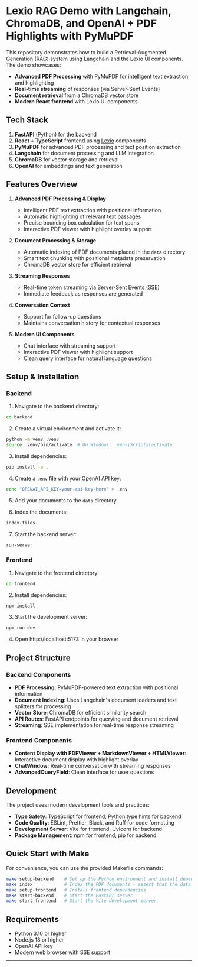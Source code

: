 # Lexio RAG Demo with Langchain, ChromaDB, and OpenAI + PDF Highlights with PyMuPDF

[//]: # (TODO: add logo, screenshots and place in gallery)
This repository demonstrates how to build a Retrieval-Augmented Generation (RAG) system using Langchain and the Lexio UI components. The demo showcases:

- **Advanced PDF Processing** with PyMuPDF for intelligent text extraction and highlighting
- **Real-time streaming** of responses (via Server-Sent Events)
- **Document retrieval** from a ChromaDB vector store
- **Modern React frontend** with Lexio UI components

## Tech Stack

1. **FastAPI** (Python) for the backend
2. **React + TypeScript** frontend using [Lexio](https://github.com/Renumics/lexio) components
3. **PyMuPDF** for advanced PDF processing and text position extraction
4. **Langchain** for document processing and LLM integration
5. **ChromaDB** for vector storage and retrieval
6. **OpenAI** for embeddings and text generation

## Features Overview

1. **Advanced PDF Processing & Display**
   - Intelligent PDF text extraction with positional information
   - Automatic highlighting of relevant text passages
   - Precise bounding box calculation for text spans
   - Interactive PDF viewer with highlight overlay support

2. **Document Processing & Storage**
   - Automatic indexing of PDF documents placed in the `data` directory
   - Smart text chunking with positional metadata preservation
   - ChromaDB vector store for efficient retrieval

3. **Streaming Responses**
   - Real-time token streaming via Server-Sent Events (SSE)
   - Immediate feedback as responses are generated

4. **Conversation Context**
   - Support for follow-up questions
   - Maintains conversation history for contextual responses

5. **Modern UI Components**
   - Chat interface with streaming support
   - Interactive PDF viewer with highlight support
   - Clean query interface for natural language questions

## Setup & Installation

### Backend

1. Navigate to the backend directory:
```bash
cd backend
```

2. Create a virtual environment and activate it:
```bash
python -m venv .venv
source .venv/bin/activate  # On Windows: .venv\Scripts\activate
```

3. Install dependencies:
```bash
pip install -e .
```

4. Create a `.env` file with your OpenAI API key:
```bash
echo "OPENAI_API_KEY=your-api-key-here" > .env
```

5. Add your documents to the `data` directory

6. Index the documents:
```bash
index-files
```

7. Start the backend server:
```bash
run-server
```

### Frontend

1. Navigate to the frontend directory:
```bash
cd frontend
```

2. Install dependencies:
```bash
npm install
```

3. Start the development server:
```bash
npm run dev
```

4. Open http://localhost:5173 in your browser

## Project Structure

### Backend Components

- **PDF Processing**: PyMuPDF-powered text extraction with positional information
- **Document Indexing**: Uses Langchain's document loaders and text splitters for processing
- **Vector Store**: ChromaDB for efficient similarity search
- **API Routes**: FastAPI endpoints for querying and document retrieval
- **Streaming**: SSE implementation for real-time response streaming

### Frontend Components

- **Content Display with PDFViewer + MarkdownViewer + HTMLViewer**: Interactive document display with highlight overlay
- **ChatWindow**: Real-time conversation with streaming responses
- **AdvancedQueryField**: Clean interface for user questions

## Development

The project uses modern development tools and practices:

- **Type Safety**: TypeScript for frontend, Python type hints for backend
- **Code Quality**: ESLint, Prettier, Black, and Ruff for code formatting
- **Development Server**: Vite for frontend, Uvicorn for backend
- **Package Management**: npm for frontend, pip for backend

## Quick Start with Make

For convenience, you can use the provided Makefile commands:

```bash
make setup-backend    # Set up the Python environment and install dependencies
make index            # Index the PDF documents - assert that the data directory is populated
make setup-frontend   # Install frontend dependencies
make start-backend    # Start the FastAPI server
make start-frontend   # Start the Vite development server
```

## Requirements

- Python 3.10 or higher
- Node.js 18 or higher
- OpenAI API key
- Modern web browser with SSE support

---
